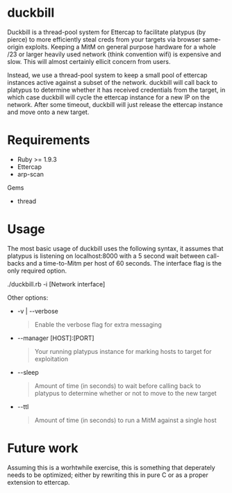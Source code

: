 duckbill
========

Duckbill is a thread-pool system for Ettercap to facilitate platypus (by pierce) to more efficiently steal creds from your targets via browser same-origin exploits.  Keeping a MitM on general purpose hardware for a whole /23 or larger heavily used network (think convention wifi) is expensive and slow.  This will almost certainly ellicit concern from users.

Instead, we use a thread-pool system to keep a small pool of ettercap instances active against a subset of the network.  duckbill will call back to platypus to determine whether it has received credentials from the target, in which case duckbill will cycle the ettercap instance for a new IP on the network.  After some timeout, duckbill will just release the ettercap instance and move onto a new target.

Requirements
============

* Ruby >= 1.9.3
* Ettercap
* arp-scan

Gems

* thread

Usage
=====

The most basic usage of duckbill uses the following syntax, it assumes that platypus is listening on localhost:8000 with a 5 second wait between call-backs and a time-to-Mitm per host of 60 seconds.  The interface flag is the only required option.

./duckbill.rb -i [Network interface]

Other options:

* -v | --verbose
	> Enable the verbose flag for extra messaging
* --manager [HOST]:[PORT]
	> Your running platypus instance for marking hosts to target for exploitation 
* --sleep
	> Amount of time (in seconds) to wait before calling back to platypus to determine whether or not to move to the new target
* --ttl
	> Amount of time (in seconds) to run a MitM against a single host

Future work
===========

Assuming this is a worhtwhile exercise, this is something that deperately needs to be optimized; either by rewriting this in pure C or as a proper extension to ettercap.
